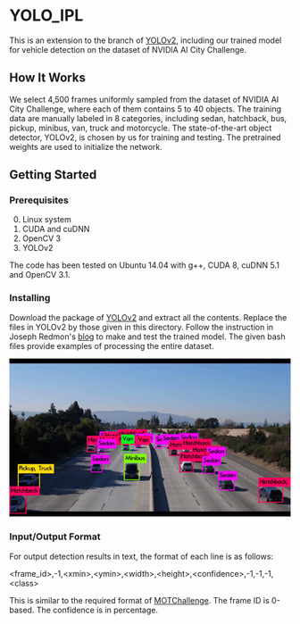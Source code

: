 # YOLO_IPL

This is an extension to the branch of [YOLOv2](https://github.com/pjreddie/darknet), including our trained model for vehicle detection on the dataset of NVIDIA AI City Challenge. 

## How It Works

We select 4,500 frames uniformly sampled from the dataset of NVIDIA AI City Challenge, where each of them contains 5 to 40 objects. The training data are manually labeled in 8 categories, including sedan, hatchback, bus, pickup, minibus, van, truck and motorcycle. The state-of-the-art object detector, YOLOv2, is chosen by us for training and testing. The pretrained weights are used to initialize the network. 

## Getting Started

### Prerequisites

0. Linux system
1. CUDA and cuDNN
2. OpenCV 3
3. YOLOv2

The code has been tested on Ubuntu 14.04 with g++, CUDA 8, cuDNN 5.1 and OpenCV 3.1. 

### Installing

Download the package of [YOLOv2](https://github.com/pjreddie/darknet) and extract all the contents. Replace the files in YOLOv2 by those given in this directory. Follow the instruction in Joseph Redmon's [blog](https://pjreddie.com/darknet/yolov2/) to make and test the trained model. The given bash files provide examples of processing the entire dataset.  

<div align="center">
    <img src="demo.png", width="1000">
</div>

### Input/Output Format

For output detection results in text, the format of each line is as follows:

\<frame_id\>,-1,\<xmin\>,\<ymin\>,\<width\>,\<height\>,\<confidence\>,-1,-1,-1,\<class\>

This is similar to the required format of [MOTChallenge](https://motchallenge.net/). The frame ID is 0-based. The confidence is in percentage. 